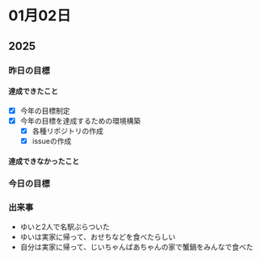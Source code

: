 # 01月02日

## 2025

### 昨日の目標

#### 達成できたこと

- [x] 今年の目標制定
- [x] 今年の目標を達成するための環境構築
  - [x] 各種リポジトリの作成
  - [x] issueの作成

#### 達成できなかったこと

### 今日の目標

### 出来事

- ゆいと2人で名駅ぶらついた
- ゆいは実家に帰って、おせちなどを食べたらしい
- 自分は実家に帰って、じいちゃんばあちゃんの家で蟹鍋をみんなで食べた

